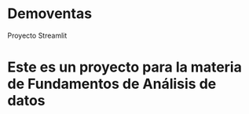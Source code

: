 # Demoventas
Proyecto Streamlit
# Este es un proyecto para la materia de Fundamentos de Análisis de datos
